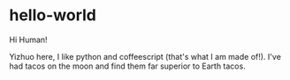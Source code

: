 # hello-world

Hi Human!

Yizhuo here, I like python and coffeescript (that's what I am made of!).
I've had tacos on the moon and find them far superior to Earth tacos.
